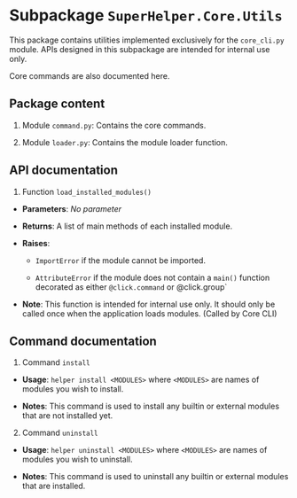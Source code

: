 # Subpackage `SuperHelper.Core.Utils`

This package contains utilities implemented exclusively for the `core_cli.py` module. APIs designed in this subpackage are intended for internal use
only.

Core commands are also documented here.

## Package content

1. Module `command.py`: Contains the core commands.

2. Module `loader.py`: Contains the module loader function.

## API documentation

1. Function `load_installed_modules()`

  * **Parameters**: *No parameter*
      
  * **Returns**: A list of main methods of each installed module.

  * **Raises**: 
    
    * `ImportError` if the module cannot be imported.
    
    * `AttributeError` if the module does not contain a `main()` function decorated as either `@click.command` or @click.group`
  
  * **Note**: This function is intended for internal use only. It should only be called once when the application loads modules. (Called by Core CLI)
  
## Command documentation

1. Command `install`

  * **Usage**: `helper install <MODULES>` where `<MODULES>` are names of modules you wish to install.
  
  * **Notes**: This command is used to install any builtin or external modules that are not installed yet.
  
2. Command `uninstall`

  * **Usage**: `helper uninstall <MODULES>` where `<MODULES>` are names of modules you wish to uninstall.
  
  * **Notes**: This command is used to uninstall any builtin or external modules that are installed.

